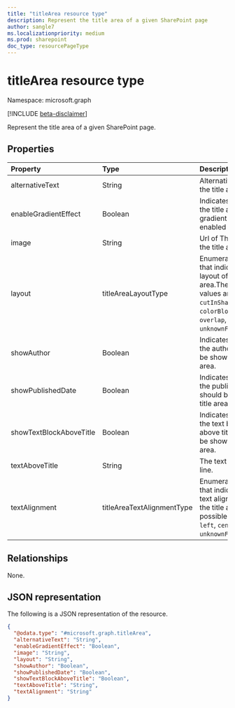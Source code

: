 ```yaml
---
title: "titleArea resource type"
description: Represent the title area of a given SharePoint page
author: sangle7
ms.localizationpriority: medium
ms.prod: sharepoint
doc_type: resourcePageType
---
```


# titleArea resource type

Namespace: microsoft.graph

[!INCLUDE [beta-disclaimer](../../includes/beta-disclaimer.md)]

Represent the title area of a given SharePoint page.

## Properties

| Property                | Type                       | Description                                                                                                                                                  |
| :---------------------- | :------------------------- | :----------------------------------------------------------------------------------------------------------------------------------------------------------- |
| alternativeText         | String                     | Alternative text on the title area.                                                                                                                          |
| enableGradientEffect    | Boolean                    | Indicates whether the title area has a gradient effect enabled                                                                                               |
| image                   | String                     | Url of The image in the title area.                                                                                                                          |
| layout                  | titleAreaLayoutType        | Enumeration value that indicates the layout of the title area.The possible values are: `cutInShape`, `plain`, `colorBlock`, `overlap`, `unknownFutureValue`. |
| showAuthor              | Boolean                    | Indicates whether the author should be shown in title area.                                                                                                  |
| showPublishedDate       | Boolean                    | Indicates whether the published date should be shown in title area.                                                                                          |
| showTextBlockAboveTitle | Boolean                    | Indicates whether the text block above title should be shown in title area.                                                                                  |
| textAboveTitle          | String                     | The text above title line.                                                                                                                                   |
| textAlignment           | titleAreaTextAlignmentType | Enumeration value that indicates the text alignment of the title area. The possible values are: `left`, `center`, `unknownFutureValue`.                      |

## Relationships

None.

## JSON representation

The following is a JSON representation of the resource.

<!-- {
  "blockType": "resource",
  "@odata.type": "microsoft.graph.titleArea"
}
-->

```json
{
  "@odata.type": "#microsoft.graph.titleArea",
  "alternativeText": "String",
  "enableGradientEffect": "Boolean",
  "image": "String",
  "layout": "String",
  "showAuthor": "Boolean",
  "showPublishedDate": "Boolean",
  "showTextBlockAboveTitle": "Boolean",
  "textAboveTitle": "String",
  "textAlignment": "String"
}
```
